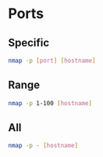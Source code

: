 # Ports

## Specific

```sh
nmap -p [port] [hostname]
```

## Range

```sh
nmap -p 1-100 [hostname]
```

## All

```sh
nmap -p - [hostname]
```
